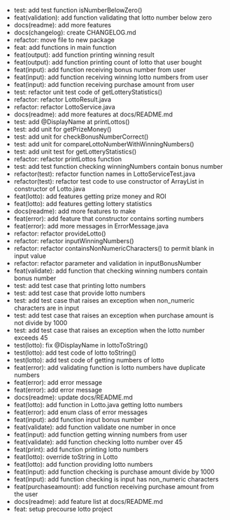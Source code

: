 - test: add test function isNumberBelowZero()
- feat(validation): add function validating that lotto number below zero
- docs(readme): add more features
- docs(changelog): create CHANGELOG.md
- refactor: move file to new package
- feat: add functions in main function
- feat(output): add function printing winning result
- feat(output): add function printing count of lotto that user bought
- feat(input): add function receiving bonus number from user
- feat(input): add function receiving winning lotto numbers from user
- feat(input): add function receiving purchase amount from user
- test: refactor unit test code of getLotteryStatistics()
- refactor: refactor LottoResult.java
- refactor: refactor LottoService.java
- docs(readme): add more features at docs/README.md
- test: add @DisplayName at printLottos()
- test: add unit for getPrizeMoney()
- test: add unit for checkBonusNumberCorrect()
- test: add unit for compareLottoNumberWithWinningNumbers()
- test: add unit test for getLotteryStatistics()
- refactor: refactor printLottos function
- test: add test function checking winningNumbers contain bonus number
- refactor(test): refactor function names in LottoServiceTest.java
- refactor(test): refactor test code to use constructor of ArrayList in constructor of Lotto.java
- feat(lotto): add features getting prize money and ROI
- feat(lotto): add features getting lottery statistics
- docs(readme): add more features to make
- feat(error): add feature that constructor contains sorting numbers
- feat(error): add more messages in ErrorMessage.java
- refactor: refactor provideLotto()
- refactor: refactor inputWinningNumbers()
- refactor: refactor containsNonNumericCharacters() to permit blank in input value
- refactor: refactor parameter and validation in inputBonusNumber
- feat(validate): add function that checking winning numbers contain bonus number
- test: add test case that printing lotto numbers
- test: add test case that provide lotto numbers
- test: add test case that raises an exception when non_numeric characters are in input
- test: add test case that raises an exception when purchase amount is not divide by 1000
- test: add test case that raises an exception when the lotto number exceeds 45
- test(lotto): fix @DisplayName in lottoToString()
- test(lotto): add test code of lotto toString()
- test(lotto): add test code of getting numbers of lotto
- feat(error): add validating function is lotto numbers have duplicate numbers
- feat(error): add error message
- feat(error): add error message
- docs(readme): update docs/README.md
- feat(lotto): add function in Lotto.java getting lotto numbers
- feat(error): add enum class of error messages
- feat(input): add function input bonus number
- feat(validate): add function validate one number in once
- feat(input): add function getting winning numbers from user
- feat(validate): add function checking lotto number over 45
- feat(print): add function printing lotto numbers
- feat(lotto): override toString in Lotto
- feat(lotto): add function providing lotto numbers
- feat(input): add function checking is purchase amount divide by 1000
- feat(input): add function checking is input has non_numeric characters
- feat(purchaseamount): add function receiving purchase amount from the user
- docs(readme): add feature list at docs/README.md
- feat: setup precourse lotto project
